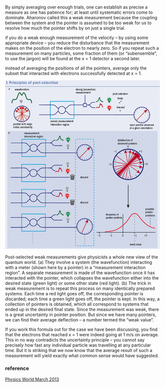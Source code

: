 

By simply averaging over enough trials, one can establish
as precise a measure as one has patience for; at least
until systematic errors come to dominate. Aharonov
called this a weak measurement because the coupling
between the system and the pointer is assumed
to be too weak for us to resolve how much the pointer
shifts by on just a single trial.

if you do a weak enough measurement of the
velocity – by using some appropriate device – you
reduce the disturbance that the measurement makes
on the position of the electron to nearly zero. So if you
repeat such a measurement on many particles, some
fraction of them (or “subensemble”, to use the jargon)
will be found at the x = 1 detector a second later. 

instead of averaging the positions
of all the pointers, average only the subset that interacted
with electrons successfully detected at x = 1.

![postselection.png](./img/postselection.png)

Post-selected weak measurements give physicists a whole new view of the quantum world. (a) They involve a system (the wavefunction)
interacting with a meter (shown here by a pointer) in a “measurement interaction region”. A separate measurement is made of the
wavefunction once it has interacted with the pointer, which collapses the wavefunction either into the desired state (green light) or some
other state (red light). (b) The trick in weak measurement is to repeat this process on many identically prepared systems. Each time a red
light goes off, the corresponding pointer is discarded; each time a green light goes off, the pointer is kept. In this way, a collection of pointers
is obtained, which all correspond to systems that ended up in the desired final state. Since the measurement was weak, there is a great uncertainty in pointer position. But since we have many pointers, we can find their average deflection – a number termed the “weak value”.

If you work this formula out for the case we have
been discussing, you find that the electrons that
reached x = 1 were indeed going at 1 m/s on average.
This in no way contradicts the uncertainty principle
– you cannot say precisely how fast any individual
particle was travelling at any particular time. But it is
striking that we now know that the average result of
such a measurement will yield exactly what common
sense would have suggested.



### reference

[Physics World March 2013](https://www.physics.utoronto.ca/~aephraim/PWMar13steinberg-final.pdf)